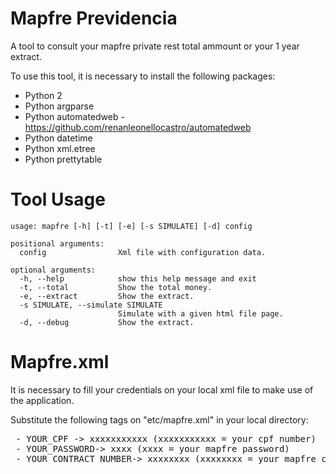 # Mapfre Previdencia
A tool to consult your mapfre private rest total ammount or your 1 year extract.

To use this tool, it is necessary to install the following packages:
 - Python 2
 - Python argparse
 - Python automatedweb - https://github.com/renanleonellocastro/automatedweb
 - Python datetime
 - Python xml.etree
 - Python prettytable

# Tool Usage

```
usage: mapfre [-h] [-t] [-e] [-s SIMULATE] [-d] config

positional arguments:
  config                Xml file with configuration data.

optional arguments:
  -h, --help            show this help message and exit
  -t, --total           Show the total money.
  -e, --extract         Show the extract.
  -s SIMULATE, --simulate SIMULATE
                        Simulate with a given html file page.
  -d, --debug           Show the extract.
  ```
# Mapfre.xml
  
It is necessary to fill your credentials on your local xml file to make use of the application.

Substitute the following tags on "etc/mapfre.xml" in your local directory:
<pre>
 - <cpf>YOUR_CPF</cpf> -> <cpf>xxxxxxxxxxx</cpf> (xxxxxxxxxxx = your cpf number)
 - <password>YOUR_PASSWORD</password>-> <password>xxxx</password> (xxxx = your mapfre password)
 - <contract>YOUR_CONTRACT_NUMBER</contract>-> <contract>xxxxxxxx</contract> (xxxxxxxx = your mapfre contract number)
</pre>
